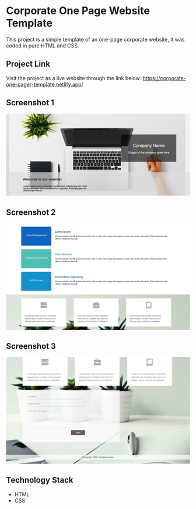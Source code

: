 # Corporate One Page Website Template

This project is a simple template of an one-page corporate website, it was coded in pure HTML and CSS.

## Project Link

Visit the project as a live website through the link below:
https://corporate-one-pager-template.netlify.app/

## Screenshot 1

![Screenshot](Screenshot_1.jpg)

## Screenshot 2

![Screenshot](Screenshot_2.jpg)

## Screenshot 3

![Screenshot](Screenshot_3.jpg)


## Technology Stack

+ HTML
+ CSS

